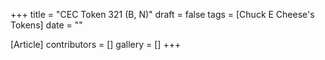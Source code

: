 +++
title = "CEC Token 321 (B, N)"
draft = false
tags = [Chuck E Cheese's Tokens]
date = ""

[Article]
contributors = []
gallery = []
+++